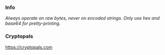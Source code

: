 ### Info
*Always operate on raw bytes, never on encoded strings.*
*Only use hex and base64 for pretty-printing.*

### Cryptopals
https://cryptopals.com




